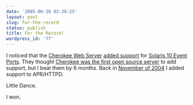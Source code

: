 ```yaml
---
date: '2005-06-16 02:38:25'
layout: post
slug: for-the-record
status: publish
title: For the Record!
wordpress_id: '77'
---
```


I noticed that the [Cherokee Web Server](http://www.0x50.org) [added support](http://www.mail-archive.com/cherokee@lists.alobbs.com/msg00070.html) for [Solaris 10 Event Ports](http://docs.sun.com/app/docs/doc/816-5168/6mbb3hrfg?a=view).  They thought [Cherokee was the first open source server](http://www.mail-archive.com/cherokee@lists.alobbs.com/msg00071.html) to add support, but I beat them by 6 months. Back in [November of 2004](http://svn.apache.org/viewcvs.cgi?rev=106156&view=rev) I added support to APR/HTTPD.  
  

Little Dance.  
  

I won.
